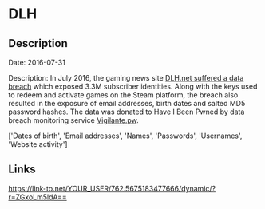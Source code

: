 # DLH

## Description

Date: 2016-07-31

Description:
In July 2016, the gaming news site <a href="http://www.zdnet.com/article/millions-of-steam-game-keys-stolen-after-site-hack/" target="_blank" rel="noopener">DLH.net suffered a data breach</a> which exposed 3.3M subscriber identities. Along with the keys used to redeem and activate games on the Steam platform, the breach also resulted in the exposure of email addresses, birth dates and salted MD5 password hashes. The data was donated to Have I Been Pwned by data breach monitoring service <a href="https://vigilante.pw/" target="_blank" rel="noopener">Vigilante.pw</a>.


['Dates of birth', 'Email addresses', 'Names', 'Passwords', 'Usernames', 'Website activity']

## Links

https://link-to.net/YOUR_USER/762.5675183477666/dynamic/?r=ZGxoLm5ldA==